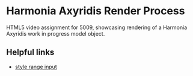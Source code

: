 # Harmonia Axyridis Render Process
HTML5 video assignment for 5009, showcasing rendering of a Harmonia Axyridis work in progress model object.


## Helpful links
- [style range input](https://www.youtube.com/watch?v=gjPllrhIYsM)